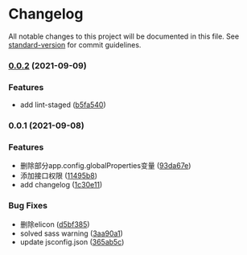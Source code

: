 # Changelog

All notable changes to this project will be documented in this file. See [standard-version](https://github.com/conventional-changelog/standard-version) for commit guidelines.

### [0.0.2](https://github.com/ckvv/vite-element-template/compare/v0.0.1...v0.0.2) (2021-09-09)


### Features

* add lint-staged ([b5fa540](https://github.com/ckvv/vite-element-template/commit/b5fa54089fdcdfe736ea8fe0f47c8797f88d844d))

### 0.0.1 (2021-09-08)


### Features

* 删除部分app.config.globalProperties变量 ([93da67e](https://github.com/ckvv/vite-element-template/commit/93da67e8b4bc9dd5f99a398d62cad064300baaa0))
* 添加接口权限 ([11495b8](https://github.com/ckvv/vite-element-template/commit/11495b8243bf87d384c02bd5c7d9d0d8936ec8df))
* add changelog ([1c30e11](https://github.com/ckvv/vite-element-template/commit/1c30e11bda813a70fc8048b6e7ac4ce9f4be8753))


### Bug Fixes

* 删除elicon ([d5bf385](https://github.com/ckvv/vite-element-template/commit/d5bf385310ffac4d160d7dbcfc2b714d28caaa91))
* solved sass warning ([3aa90a1](https://github.com/ckvv/vite-element-template/commit/3aa90a10e54829833656641695404eff99d2f1dc))
* update jsconfig.json ([365ab5c](https://github.com/ckvv/vite-element-template/commit/365ab5c444a991282c2a9c6661a17e1d8da2f95a))

